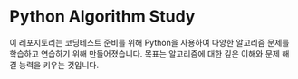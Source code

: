 # Python Algorithm Study

이 레포지토리는 코딩테스트 준비를 위해 Python을 사용하여 다양한 알고리즘 문제를 학습하고 연습하기 위해 만들어졌습니다. 목표는 알고리즘에 대한 깊은 이해와 문제 해결 능력을 키우는 것입니다.
